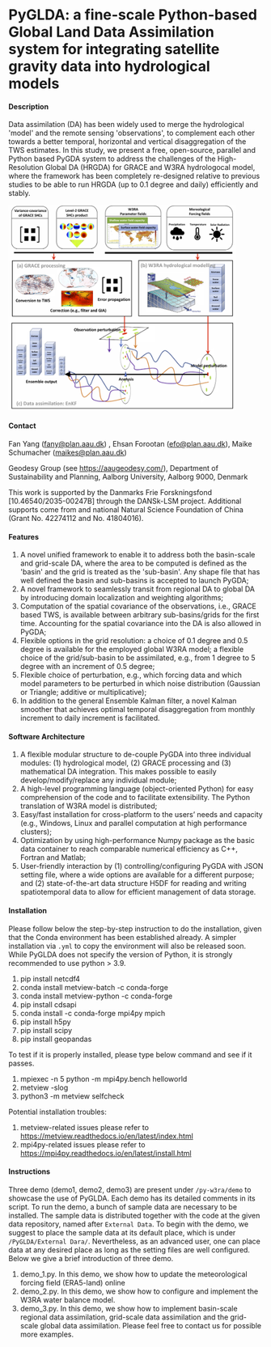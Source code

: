 # PyGLDA: a fine-scale Python-based Global Land Data Assimilation system for integrating satellite gravity data into hydrological models

#### Description
Data assimilation (DA) has been widely used to merge the hydrological 'model' and the remote sensing 'observations', to complement each other towards a better temporal, horizontal and vertical disaggregation of the TWS estimates.
In this study, we present a free, open-source, parallel and Python based PyGDA system to address the challenges of the High-Resolution Global DA (HRGDA) for GRACE and W3RA hydrologocal model, where the framework has been completely re-designed relative to previous studies to be able to run HRGDA (up to 0.1 degree and daily) efficiently and stably.

<img src="structure.jpg" width="450">

#### Contact
Fan Yang (fany@plan.aau.dk) , Ehsan Forootan (efo@plan.aau.dk), Maike Schumacher (maikes@plan.aau.dk)

Geodesy Group (see https://aaugeodesy.com/), Department of Sustainability and Planning, Aalborg University, Aalborg 9000, Denmark

This work is supported by the Danmarks Frie Forskningsfond [10.46540/2035-00247B] through the DANSk-LSM project. Additional supports come from and national Natural Science Foundation of China (Grant No. 42274112 and No. 41804016).


#### Features
1. A novel unified framework to enable it to address both the basin-scale and grid-scale DA, where the area to be computed is defined as the 'basin' and the grid is treated as the 'sub-basin'. Any shape file that has well defined the basin and sub-basins is accepted to launch PyGDA;
2. A novel framework to seamlessly transit from regional DA to global DA by introducing domain localization and weighting algorithms; 
3. Computation of the spatial covariance of the observations, i.e., GRACE based TWS, is available between arbitrary sub-basins/grids for the first time. Accounting for the spatial covariance into the DA is also allowed in PyGDA;
4. Flexible options in the grid resolution: a choice of 0.1 degree and 0.5 degree is available for the employed global W3RA model; a flexible choice of the grid/sub-basin to be assimilated, e.g., from 1 degree to 5 degree with an increment of 0.5 degree;
5. Flexible choice of perturbation, e.g., which forcing data and which model parameters to be perturbed in which noise distribution (Gaussian or Triangle; additive or multiplicative);
6. In addition to the general Ensemble Kalman filter, a novel Kalman smoother that achieves optimal temporal disaggregation from monthly increment to daily increment is facilitated.

#### Software Architecture
1. A flexible modular structure to de-couple PyGDA into three individual modules: (1) hydrological model, (2) GRACE processing and (3) mathematical DA integration. This makes possible to easily develop/modify/replace any individual module;
2. A high-level programming language (object-oriented Python) for easy comprehension of the code and to facilitate extensibility. The Python translation of W3RA model is distributed;
3. Easy/fast installation for cross-platform to the users’ needs and capacity (e.g., Windows, Linux and parallel computation at high performance clusters);
4. Optimization by using high-performance Numpy package as the basic data container to reach comparable numerical efficiency as C++, Fortran and Matlab;
5. User-friendly interaction by (1) controlling/configuring PyGDA with JSON setting file, where a wide options are available for a different purpose; and (2) state-of-the-art data structure H5DF for reading and writing spatiotemporal data to allow for efficient management of data storage.

#### Installation
Please follow below the step-by-step instruction to do the installation, given that the Conda environment has been established already. A simpler installation via `.yml` to copy the environment will also be released soon. While PyGLDA does not specify the version of Python, it is strongly recommended to use python > 3.9. 
1.  pip install netcdf4
2.  conda install metview-batch  -c conda-forge
3.  conda install metview-python  -c conda-forge
4.  pip install cdsapi
5.  conda install -c conda-forge mpi4py mpich
6.  pip install h5py
7.  pip install scipy
8.  pip install geopandas

To test if it is properly installed, please type below command and see if it passes.
1. mpiexec -n 5 python -m mpi4py.bench helloworld
2. metview -slog
3. python3 -m metview selfcheck

Potential installation troubles:
1. metview-related issues please refer to https://metview.readthedocs.io/en/latest/index.html
2. mpi4py-related issues please refer to https://mpi4py.readthedocs.io/en/latest/install.html


#### Instructions
Three demo (demo1, demo2, demo3) are present under `/py-w3ra/demo` to showcase the use of PyGLDA. Each demo has its detailed comments in its script. To run the demo, a bunch of sample data are necessary to be installed.
The sample data is distributed together with the code at the given data repository, named after `External Data`.
To begin with the demo, we suggest to place the sample data at its default place, which is under `/PyGLDA/External Dara/`.
Nevertheless, as an advanced user, one can place data at any desired place as long as the setting files are well configured.
Below we give a brief introduction of three demo.
1.  demo_1.py.  In this demo, we show how to update the meteorological forcing field (ERA5-land) online
2.  demo_2.py.  In this demo, we show how to configure and implement the W3RA water balance model.
3.  demo_3.py.  In this demo, we show how to implement basin-scale regional data assimilation, grid-scale data assimilation and 
the grid-scale global data assimilation.
Please feel free to contact us for possible more examples. 

